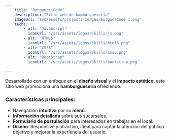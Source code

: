 ```yaml
---
    title: "Burguer::Code"
    description: "Sitio web de hamburguesería"
    imageUrl: "src/assets/projects-images/burguerCode 1.png"
    techs:
        - alt: "JavaScript"
          iconUrl: "/src/assets/logos/skills/js.png"
        - alt: "HTML5"
          iconUrl: "/src/assets/logos/skills/html5.png"
        - alt: "CSS3"
          iconUrl: "/src/assets/logos/skills/css3.png"
        - alt: "BootStrap"
          iconUrl: "/src/assets/logos/skills/bootstrap.png"
        
---
```


Desarrollado con un enfoque en el **diseño visual** y el **impacto estético**, este sitio web promociona una **hamburguesería** ofreciendo:

### Características principales:
- Navegación **intuitiva** por su **menú**.
- **Información detallada** sobre sus sucursales.
- **Formulario de postulación** para interesados en trabajar en el local.
- **Diseño**: Responsive y atractivo, ideal para captar la atención del público objetivo y mejorar la experiencia del usuario.



